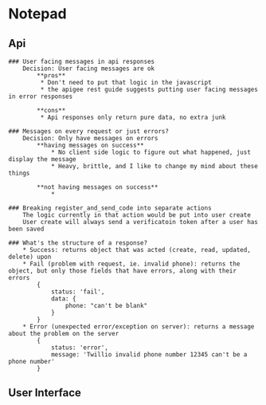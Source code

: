 # Notepad

## Api
	### User facing messages in api responses
		Decision: User facing messages are ok
			**pros**
			 * Don't need to put that logic in the javascript
			 * the apigee rest guide suggests putting user facing messages in error responses

			**cons**
			 * Api responses only return pure data, no extra junk

	### Messages on every request or just errors?
		Decision: Only have messages on errors
			**having messages on success**
				* No client side logic to figure out what happened, just display the message
				* Heavy, brittle, and I like to change my mind about these things

			**not having messages on success**
				* 

	### Breaking register_and_send_code into separate actions
		The logic currently in that action would be put into user create
		User create will always send a verificatoin token after a user has been saved

	### What's the structure of a response?
		* Success: returns object that was acted (create, read, updated, delete) upon
		* Fail (problem with request, ie. invalid phone): returns the object, but only those fields that have errors, along with their errors
			{
				status: 'fail',
				data: {
					phone: "can't be blank"
				}
			}
		* Error (unexpected error/exception on server): returns a message about the problem on the server
			{
				status: 'error',
				message: 'Twillio invalid phone number 12345 can't be a phone number'
			}

## User Interface
